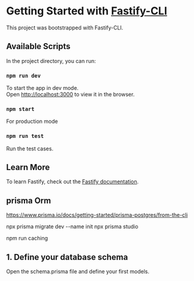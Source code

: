 # Getting Started with [Fastify-CLI](https://www.npmjs.com/package/fastify-cli)
This project was bootstrapped with Fastify-CLI.

## Available Scripts

In the project directory, you can run:

### `npm run dev`

To start the app in dev mode.\
Open [http://localhost:3000](http://localhost:3000) to view it in the browser.

### `npm start`

For production mode

### `npm run test`

Run the test cases.

## Learn More

To learn Fastify, check out the [Fastify documentation](https://fastify.dev/docs/latest/).

## prisma Orm

https://www.prisma.io/docs/getting-started/prisma-postgres/from-the-cli

npx prisma migrate dev --name init
npx prisma studio

npm run caching



## 1. Define your database schema
Open the schema.prisma file and define your first models.